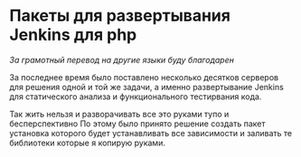 Пакеты для развертывания Jenkins для php
========================================
*За грамотный перевод на другие языки буду благодарен*

За последнее время было поставлено несколько десятков серверов
для решения одной и той же задачи, а именно развертывание Jenkins
для статического анализа и функционального тестирвания кода.

Так жить нельзя и разворачивать все это руками тупо и бесперспективно
По этому было принято решение создать пакет установка которого будет устанавливать все зависимости
и заливать те библиотеки которые я копирую руками.
